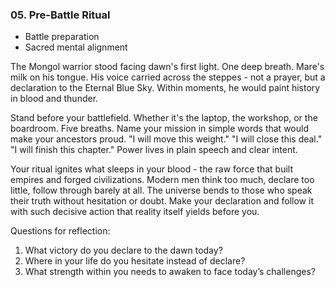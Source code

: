 ### 05. Pre-Battle Ritual
- Battle preparation
- Sacred mental alignment

The Mongol warrior stood facing dawn's first light. One deep breath. Mare's milk on his tongue. His voice carried across the steppes - not a prayer, but a declaration to the Eternal Blue Sky. Within moments, he would paint history in blood and thunder.

Stand before your battlefield. Whether it's the laptop, the workshop, or the boardroom. Five breaths. Name your mission in simple words that would make your ancestors proud. "I will move this weight." "I will close this deal." "I will finish this chapter." Power lives in plain speech and clear intent.

Your ritual ignites what sleeps in your blood - the raw force that built empires and forged civilizations. Modern men think too much, declare too little, follow through barely at all. The universe bends to those who speak their truth without hesitation or doubt. Make your declaration and follow it with such decisive action that reality itself yields before you.

Questions for reflection:
1. What victory do you declare to the dawn today?
2. Where in your life do you hesitate instead of declare?
3. What strength within you needs to awaken to face today’s challenges?


